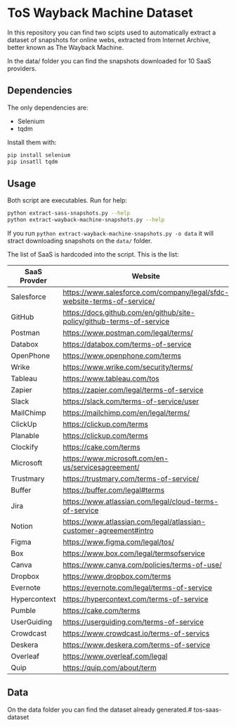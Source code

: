 # ToS Wayback Machine Dataset

In this repository you can find two scipts used to automatically extract a dataset of snapshots for online webs, extracted from Internet Archive, better known as The Wayback Machine.

In the data/ folder you can find the snapshots downloaded for 10 SaaS providers.

## Dependencies

The only dependencies are:

* Selenium
* tqdm

Install them with:

```bash
pip install selenium
pip insatll tqdm
```

## Usage

Both script are executables. Run for help:

```bash
python extract-sass-snapshots.py --help
python extract-wayback-machine-snapshots.py --help
```

If you run `python extract-wayback-machine-snapshots.py -o data` it will stract downloading snapshots on the `data/` folder.

The list of SaaS is hardcoded into the script. This is the list:

| SaaS Provder | Website                                                                 |
|--------------|-------------------------------------------------------------------------|
| Salesforce   | https://www.salesforce.com/company/legal/sfdc-website-terms-of-service/ |
| GitHub       | https://docs.github.com/en/github/site-policy/github-terms-of-service   |
| Postman      | https://www.postman.com/legal/terms/                                    |
| Databox      | https://databox.com/terms-of-service                                    |
| OpenPhone    | https://www.openphone.com/terms                                         |
| Wrike        | https://www.wrike.com/security/terms/                                   |
| Tableau      | https://www.tableau.com/tos                                             |
| Zapier       | https://zapier.com/legal/terms-of-service                               |
| Slack        | https://slack.com/terms-of-service/user                                 |
| MailChimp    | https://mailchimp.com/en/legal/terms/                                   |
| ClickUp      | https://clickup.com/terms                                               |
| Planable     | https://clickup.com/terms                                               |
| Clockify     | https://cake.com/terms                                                  |
| Microsoft    | https://www.microsoft.com/en-us/servicesagreement/                      |
| Trustmary    | https://trustmary.com/terms-of-service/                                 |
| Buffer       | https://buffer.com/legal#terms                                          |
| Jira         | https://www.atlassian.com/legal/cloud-terms-of-service                  |
| Notion       | https://www.atlassian.com/legal/atlassian-customer-agreement#intro      |
| Figma        | https://www.figma.com/legal/tos/                                        |
| Box          | https://www.box.com/legal/termsofservice                                |
| Canva        | https://www.canva.com/policies/terms-of-use/                            |
| Dropbox      | https://www.dropbox.com/terms                                           |
| Evernote     | https://evernote.com/legal/terms-of-service                             |
| Hypercontext | https://hypercontext.com/terms-of-service                               |
| Pumble       | https://cake.com/terms                                                  |
| UserGuiding  | https://userguiding.com/terms-of-service                                |
| Crowdcast    | https://www.crowdcast.io/terms-of-servics                               |
| Deskera      | https://www.deskera.com/terms-of-service                                |
| Overleaf     | https://www.overleaf.com/legal                                          |
| Quip         | https://quip.com/about/term                                             |

## Data

On the data folder you can find the dataset already generated.# tos-saas-dataset
